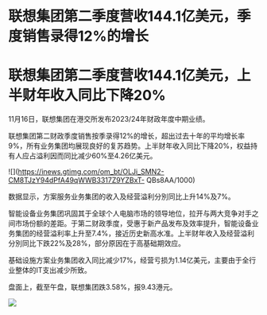 # 联想集团第二季度营收144.1亿美元，季度销售录得12%的增长

# 联想集团第二季度营收144.1亿美元，上半财年收入同比下降20%

11月16日，联想集团在港交所发布2023/24年财政年度中期业绩。

联想集团第二财政季度销售按季录得12%的增长，超出过去十年的平均增长率9%，所有业务集团均展现良好的复苏趋势。上半财年收入同比下降20%，权益持有人应占溢利因而同比减少60%至4.26亿美元。

![](https://inews.gtimg.com/om_bt/OLJi_SMN2-CM8TJzY94dPfA49qWWB3317Z9YZBxT-
QBs8AA/1000)

数据显示，方案服务业务集团的收入及经营溢利分別同比上升14%及7%。

智能设备业务集团巩固其于全球个人电脑市场的领导地位，拉开与两大竞争对手之间市场份额的差距。于第二财政季度，受惠于新产品发布及效率提升，智能设备业务集团的经营溢利率上升至7.4%，接近历史新高水准。上半财年收入及经营溢利分別同比下跌22%及28%，部分原因在于高基础期效应。

基础设施方案业务集团收入同比减少17%，经营亏损为1.14亿美元，主要由于全行业整体的IT支出减少所致。

盘面上，截至午盘，联想集团跌3.58%，报9.43港元。

![](https://inews.gtimg.com/om_bt/O21yMnF2QhSaFQzgfyq7NcvRghUtywVS82Mh9490KbxukAA/1000)


